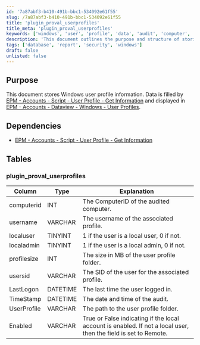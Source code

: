 ```yaml
---
id: '7a87abf3-b410-491b-bbc1-534092e61f55'
slug: /7a87abf3-b410-491b-bbc1-534092e61f55
title: 'plugin_proval_userprofiles'
title_meta: 'plugin_proval_userprofiles'
keywords: ['windows', 'user', 'profile', 'data', 'audit', 'computer', 'local', 'admin']
description: 'This document outlines the purpose and structure of storing Windows user profile information, detailing dependencies, and providing a schema for the user profiles table including user attributes and audit timestamps.'
tags: ['database', 'report', 'security', 'windows']
draft: false
unlisted: false
---
```


## Purpose

This document stores Windows user profile information. Data is filled by [EPM - Accounts - Script - User Profile - Get Information](/docs/91d80bf6-68c8-4025-b285-d07390b860c8) and displayed in [EPM - Accounts - Dataview - Windows - User Profiles](/docs/da3a0d43-7bdd-4408-99ce-138337eecb43).

## Dependencies

- [EPM - Accounts - Script - User Profile - Get Information](/docs/91d80bf6-68c8-4025-b285-d07390b860c8)

## Tables

### plugin_proval_userprofiles

| Column      | Type     | Explanation                                               |
|-------------|----------|----------------------------------------------------------|
| computerid  | INT      | The ComputerID of the audited computer.                  |
| username    | VARCHAR  | The username of the associated profile.                   |
| localuser   | TINYINT  | 1 if the user is a local user, 0 if not.                |
| localadmin  | TINYINT  | 1 if the user is a local admin, 0 if not.               |
| profilesize | INT      | The size in MB of the user profile folder.               |
| usersid     | VARCHAR  | The SID of the user for the associated profile.          |
| LastLogon   | DATETIME | The last time the user logged in.                         |
| TimeStamp   | DATETIME | The date and time of the audit.                           |
| UserProfile | VARCHAR  | The path to the user profile folder.                      |
| Enabled     | VARCHAR  | True or False indicating if the local account is enabled. If not a local user, then the field is set to Remote. |
